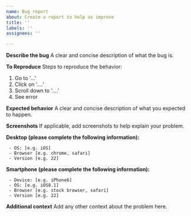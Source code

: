 ```yaml
---
name: Bug report
about: Create a report to help us improve
title: ''
labels: ''
assignees: ''

---
```


**Describe the bug**
A clear and concise description of what the bug is.

**To Reproduce**
Steps to reproduce the behavior:

1. Go to '...'
2. Click on '....'
3. Scroll down to '....'
4. See error

**Expected behavior**
A clear and concise description of what you expected to happen.

**Screenshots**
If applicable, add screenshots to help explain your problem.

**Desktop (please complete the following information):**

     - OS: [e.g. iOS]
     - Browser [e.g. chrome, safari]
     - Version [e.g. 22]

**Smartphone (please complete the following information):**

     - Device: [e.g. iPhone6]
     - OS: [e.g. iOS8.1]
     - Browser [e.g. stock browser, safari]
     - Version [e.g. 22]

**Additional context**
Add any other context about the problem here.
